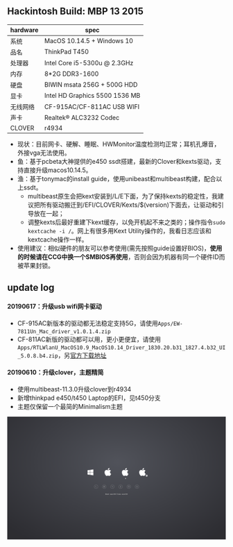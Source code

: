 ## Hackintosh Build: MBP 13 2015

|hardware|spec|
|-|-|
|系统| MacOS 10.14.5 + Windows 10 |
|品名| ThinkPad T450 |
|处理器| Intel Core i5-5300u @ 2.3GHz |
|内存| 8*2G DDR3-1600 |
|硬盘| BIWIN msata 256G + 500G HDD |
|显卡| Intel HD Graphics 5500 1536 MB|
|无线网络| CF-915AC/CF-811AC USB WIFI |
|声卡| Realtek® ALC3232 Codec |
|CLOVER| r4934 |

- 现状：目前网卡、硬解、睡眠、HWMonitor温度检测均正常；耳机孔爆音，外接vga无法使用。
- 鱼：基于pcbeta大神提供的e450 ssdt搭建，最新的Clover和kexts驱动，支持直接升级macos10.14.5。
- 渔：基于tonymac的install guide，使用unibeast和multibeast构建，配合以上ssdt。
  - multibeast原生会把kext安装到/L/E下面，为了保持kexts的稳定性，我建议把所有驱动搬迁到/EFI/CLOVER/Kexts/$(version)下面去，让驱动和引导放在一起；
  - 调整kexts后最好重建下kext缓存，以免开机起不来之类的；操作指令`sudo kextcache -i /`。网上有很多用Kext Utility操作的，我看日志应该和kextcache操作一样。
- 使用建议：相似硬件的朋友可以参考使用(需先按照guide设置好BIOS)，**使用的时候请在CCG中换一个SMBIOS再使用**，否则会因为机器有同一个硬件ID而被苹果封锁。

## update log

#### 20190617：升级usb wifi网卡驱动
  - CF-915AC新版本的驱动都无法稳定支持5G，请使用`Apps/EW-7811Un_Mac_driver_v1.0.1.4.zip`
  - CF-811AC新版的驱动都可以用，更小更便宜，请使用`Apps/RTLWlanU_MacOS10.9_MacOS10.14_Driver_1830.20.b31_1827.4.b32_UI_5.0.8.b4.zip`，另[官方下载地址](http://www.comfast.cn/index.php?m=content&c=index&a=show&catid=30&id=335)

#### 20190610：升级clover，主题精简
  - 使用multibeast-11.3.0升级clover到r4934
  - 新增thinkpad e450/t450 Laptop的EFI，见t450分支
  - 主题仅保留一个最简的Minimalism主题

![](EFI/CLOVER/themes/Minimalism/screenshot.png)